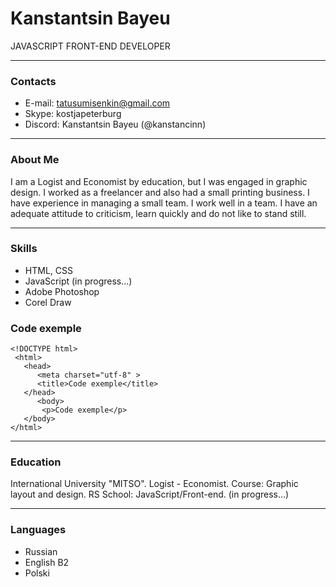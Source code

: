 # Kanstantsin Bayeu

JAVASCRIPT FRONT-END DEVELOPER

---

### Contacts

- E-mail: tatusumisenkin@gmail.com
- Skype: kostjapeterburg
- Discord: Kanstantsin Bayeu (@kanstancinn)

***

### About Me

I am a Logist and Economist by education, but I was engaged in graphic design. I worked as a freelancer and also had a small printing business.
I have experience in managing a small team. I work well in a team.
I have an adequate attitude to criticism, learn quickly and do not like to stand still.

---

### Skills

- HTML, CSS
- JavaScript (in progress...)
- Adobe Photoshop
- Corel Draw

### Code exemple

~~~
<!DOCTYPE html>
 <html>
   <head>
      <meta charset="utf-8" >
      <title>Code exemple</title>
   </head>
      <body>
       <p>Code exemple</p>
   </body>
</html>
~~~

---

### Education

International University "MITSO". Logist - Economist.
Course: Graphic layout and design.
RS School: JavaScript/Front-end. (in progress...)

---

### Languages

- Russian
- English B2
- Polski
